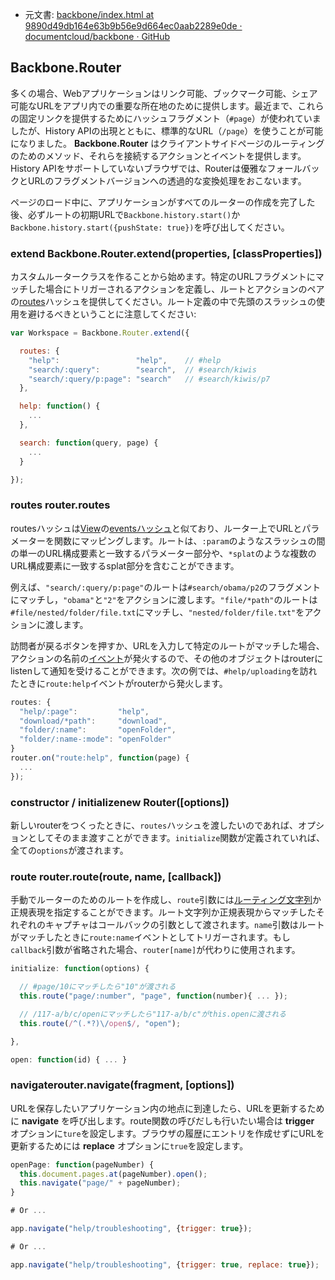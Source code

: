 +  元文書: [backbone/index.html at 9890d49db164e63b9b56e9d664ec0aab2289e0de · documentcloud/backbone · GitHub](https://github.com/documentcloud/backbone/blob/9890d49db164e63b9b56e9d664ec0aab2289e0de/index.html "backbone/index.html at 9890d49db164e63b9b56e9d664ec0aab2289e0de · documentcloud/backbone · GitHub")

## Backbone.Router

多くの場合、Webアプリケーションはリンク可能、ブックマーク可能、シェア可能なURLをアプリ内での重要な所在地のために提供します。最近まで、これらの固定リンクを提供するためにハッシュフラグメント（`#page`）が使われていましたが、History APIの出現とともに、標準的なURL（`/page`）を使うことが可能になりました。 **Backbone.Router** はクライアントサイドページのルーティングのためのメソッド、それらを接続するアクションとイベントを提供します。History APIをサポートしていないブラウザでは、Routerは優雅なフォールバックとURLのフラグメントバージョンへの透過的な変換処理をおこないます。

ページのロード中に、アプリケーションがすべてのルーターの作成を完了した後、必ずルートの初期URLで`Backbone.history.start()`か`Backbone.history.start({pushState: true})`を呼び出してください。

### extend Backbone.Router.extend(properties, [classProperties]) 

カスタムルータークラスを作ることから始めます。特定のURLフラグメントにマッチした場合にトリガーされるアクションを定義し、ルートとアクションのペアの[routes](#Router-routes)ハッシュを提供してください。ルート定義の中で先頭のスラッシュの使用を避けるべきということに注意してください:

```javascript
var Workspace = Backbone.Router.extend({

  routes: {
    "help":                 "help",    // #help
    "search/:query":        "search",  // #search/kiwis
    "search/:query/p:page": "search"   // #search/kiwis/p7
  },

  help: function() {
    ...
  },

  search: function(query, page) {
    ...
  }

});
```

### routes router.routes 

routesハッシュは[View](http://documentcloud.github.com/backbone/#View)の[eventsハッシュ](http://documentcloud.github.com/backbone/#View-delegateEvents)と似ており、ルーター上でURLとパラメーターを関数にマッピングします。ルートは、`:param`のようなスラッシュの間の単一のURL構成要素と一致するパラメーター部分や、`*splat`のような複数のURL構成要素に一致するsplat部分を含むことができます。

例えば、`"search/:query/p:page"`のルートは`#search/obama/p2`のフラグメントにマッチし，`"obama"`と`"2"`をアクションに渡します。`"file/*path"`のルートは`#file/nested/folder/file.txt`にマッチし、`"nested/folder/file.txt"`をアクションに渡します。

訪問者が戻るボタンを押すか、URLを入力して特定のルートがマッチした場合、アクションの名前の[イベント](http://documentcloud.github.com/backbone/#Events)が発火するので、その他のオブジェクトはrouterにlistenして通知を受けることができます。次の例では、`#help/uploading`を訪れたときに`route:help`イベントがrouterから発火します。

```javascript
routes: {
  "help/:page":         "help",
  "download/*path":     "download",
  "folder/:name":       "openFolder",
  "folder/:name-:mode": "openFolder"
}
router.on("route:help", function(page) {
  ...
});
```

### constructor / initializenew Router([options]) 

新しいrouterをつくったときに、`routes`ハッシュを渡したいのであれば、オプションとしてそのまま渡すことができます。`initialize`関数が定義されていれば、全ての`options`が渡されます。

### route router.route(route, name, [callback]) 

手動でルーターのためのルートを作成し、`route`引数には[ルーティング文字列](http://documentcloud.github.com/backbone/#Router-routes)か正規表現を指定することができます。ルート文字列か正規表現からマッチしたそれぞれのキャプチャはコールバックの引数として渡されます。`name`引数はルートがマッチしたときに`route:name`イベントとしてトリガーされます。もし`callback`引数が省略された場合、`router[name]`が代わりに使用されます。

```javascript
initialize: function(options) {

  // #page/10にマッチしたら"10"が渡される
  this.route("page/:number", "page", function(number){ ... });

  // /117-a/b/c/openにマッチしたら"117-a/b/c"がthis.openに渡される
  this.route(/^(.*?)\/open$/, "open");

},

open: function(id) { ... }
```

### navigaterouter.navigate(fragment, [options]) 

URLを保存したいアプリケーション内の地点に到達したら、URLを更新するために **navigate** を呼び出します。route関数の呼びだしも行いたい場合は **trigger** オプションに`ture`を設定します。ブラウザの履歴にエントリを作成せずにURLを更新するためには **replace** オプションに`true`を設定します。

```javascript
openPage: function(pageNumber) {
  this.document.pages.at(pageNumber).open();
  this.navigate("page/" + pageNumber);
}

# Or ...

app.navigate("help/troubleshooting", {trigger: true});

# Or ...

app.navigate("help/troubleshooting", {trigger: true, replace: true});
```

